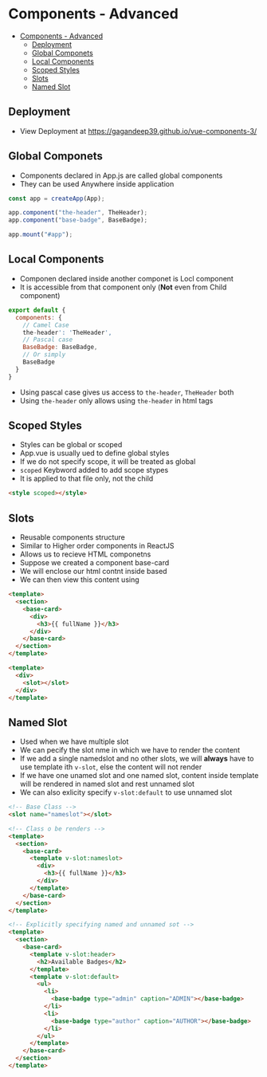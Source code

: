# Components - Advanced

- [Components - Advanced](#components---advanced)
  - [Deployment](#deployment)
  - [Global Componets](#global-componets)
  - [Local Components](#local-components)
  - [Scoped Styles](#scoped-styles)
  - [Slots](#slots)
  - [Named Slot](#named-slot)

## Deployment

- View Deployment at https://gagandeep39.github.io/vue-components-3/

## Global Componets

- Components declared in App.js are called global components
- They can be used Anywhere inside application

```js
const app = createApp(App);

app.component("the-header", TheHeader);
app.component("base-badge", BaseBadge);

app.mount("#app");
```

## Local Components

- Componen declared inside another componet is Locl component
- It is accessible from that component only (**Not** even from Child component)

```js
export default {
  components: {
    // Camel Case
    the-header': 'TheHeader',
    // Pascal case
    BaseBadge: BaseBadge,
    // Or simply
    BaseBadge
  }
}
```

- Using pascal case gives us access to `the-header`, `TheHeader` both
- Using `the-header` only allows using `the-header` in html tags

## Scoped Styles

- Styles can be global or scoped
- App.vue is usually ued to define global styles
- If we do not specify scope, it will be treated as global
- `scoped` Keybword added to add scope stypes
- It is applied to that file only, not the child

```html
<style scoped></style>
```

## Slots

- Reusable components structure
- Similar to Higher order components in ReactJS
- Allows us to recieve HTML componetns
- Suppose we created a component base-card
- We will enclose our html contnt inside based
- We can then view this content using <slot> </slot>

```html
<template>
  <section>
    <base-card>
      <div>
        <h3>{{ fullName }}</h3>
      </div>
    </base-card>
  </section>
</template>
```

```html
<template>
  <div>
    <slot></slot>
  </div>
</template>
```

## Named Slot

- Used when we have multiple slot
- We can pecify the slot nme in which we have to render the content
- If we add a single namedslot and no other slots, we will **always** have to use template ith `v-slot`, else the content will not render
- If we have one unamed slot and one named slot, content inside template will be rendered in named slot and rest unnamed slot
- We can also exlicity specify `v-slot:default` to use unnamed slot

```html
<!-- Base Class -->
<slot name="nameslot"></slot>
```

```html
<!-- Class o be renders -->
<template>
  <section>
    <base-card>
      <template v-slot:nameslot>
        <div>
          <h3>{{ fullName }}</h3>
        </div>
      </template>
    </base-card>
  </section>
</template>
```

```html
<!-- Explicitly specifying named and unnamed sot -->
<template>
  <section>
    <base-card>
      <template v-slot:header>
        <h2>Available Badges</h2>
      </template>
      <template v-slot:default>
        <ul>
          <li>
            <base-badge type="admin" caption="ADMIN"></base-badge>
          </li>
          <li>
            <base-badge type="author" caption="AUTHOR"></base-badge>
          </li>
        </ul>
      </template>
    </base-card>
  </section>
</template>
```
